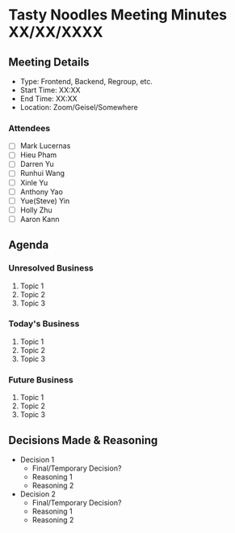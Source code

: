 # Tasty Noodles Meeting Minutes XX/XX/XXXX

## Meeting Details

- Type: Frontend, Backend, Regroup, etc.
- Start Time: XX:XX
- End Time: XX:XX
- Location: Zoom/Geisel/Somewhere

### Attendees

- [ ] Mark Lucernas
- [ ] Hieu Pham
- [ ] Darren Yu
- [ ] Runhui Wang
- [ ] Xinle Yu
- [ ] Anthony Yao
- [ ] Yue(Steve) Yin
- [ ] Holly Zhu
- [ ] Aaron Kann

## Agenda

### Unresolved Business

1. Topic 1
2. Topic 2
3. Topic 3

### Today's Business

1. Topic 1
2. Topic 2
3. Topic 3

### Future Business

1. Topic 1
2. Topic 2
3. Topic 3

## Decisions Made & Reasoning

- Decision 1
    - Final/Temporary Decision?
    - Reasoning 1
    - Reasoning 2
- Decision 2
    - Final/Temporary Decision?
    - Reasoning 1
    - Reasoning 2

